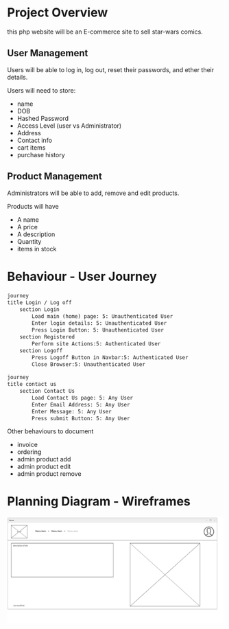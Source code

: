 # Project Overview

this php website will be an E-commerce site to sell star-wars comics.

## User Management

Users will be able to log in, log out, reset their passwords, and ether their details.

Users will need to store:

- name
- DOB
- Hashed Password
- Access Level (user vs Administrator)
- Address
- Contact info
- cart items
- purchase history
## Product Management

Administrators will be able to add, remove and edit products.

Products will have

- A name
- A price
- A description
- Quantity
- items in stock

# Behaviour - User Journey

```mermaid
journey
title Login / Log off
    section Login
        Load main (home) page: 5: Unauthenticated User
        Enter login details: 5: Unauthenticated User
        Press Login Button: 5: Unauthenticated User
    section Registered
        Perform site Actions:5: Authenticated User
    section Logoff
        Press Logoff Button in Navbar:5: Authenticated User
        Close Browser:5: Unauthenticated User
```

```mermaid
journey
title contact us
    section Contact Us
        Load Contact Us page: 5: Any User
        Enter Email Address: 5: Any User
        Enter Message: 5: Any User
        Press submit Button: 5: Any User
```
Other behaviours to document
- invoice
- ordering
- admin product add
- admin product edit
- admin product remove
# Planning Diagram - Wireframes

![home page wireframe](images/wireframe/homepage.png)